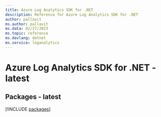 ```yaml
---
title: Azure Log Analytics SDK for .NET
description: Reference for Azure Log Analytics SDK for .NET
author: pallavit
ms.author: pallavit
ms.data: 02/27/2023
ms.topic: reference
ms.devlang: dotnet
ms.service: loganalytics
---
```

# Azure Log Analytics SDK for .NET - latest
## Packages - latest
[!INCLUDE [packages](log-analytics-index.md)]